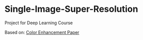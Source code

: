 # Single-Image-Super-Resolution
Project for Deep Learning Course


Based on:
[Color Enhancement Paper](https://arxiv.org/abs/2001.05843)
